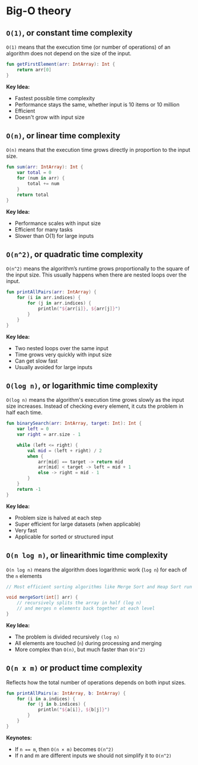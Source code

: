 # Big-O theory

## `O(1)`, or constant time complexity

`O(1)` means that the execution time (or number of operations) of an algorithm does not depend on the size of the input.

```kotlin
fun getFirstElement(arr: IntArray): Int {
    return arr[0]
}
```

**Key Idea:**

- Fastest possible time complexity
- Performance stays the same, whether input is 10 items or 10 million
- Efficient
- Doesn't grow with input size

## `O(n)`, or linear time complexity

`O(n)` means that the execution time grows directly in proportion to the input size.

```kotlin
fun sum(arr: IntArray): Int {
    var total = 0
    for (num in arr) {
        total += num
    }
    return total
}
```

**Key Idea:**

- Performance scales with input size
- Efficient for many tasks
- Slower than O(1) for large inputs

## `O(n^2)`, or quadratic time complexity

`O(n^2)` means the algorithm’s runtime grows proportionally to the square of the input size. This usually happens when there are nested loops over the input.

```kotlin
fun printAllPairs(arr: IntArray) {
    for (i in arr.indices) {
        for (j in arr.indices) {
            println("${arr[i]}, ${arr[j]}")
        }
    }
}
```

**Key Idea:**

- Two nested loops over the same input
- Time grows very quickly with input size
- Can get slow fast
- Usually avoided for large inputs

## `O(log n)`, or logarithmic time complexity

`O(log n)` means the algorithm's execution time grows slowly as the input size increases. Instead of checking every element, it cuts the problem in half each time.

```kotlin
fun binarySearch(arr: IntArray, target: Int): Int {
    var left = 0
    var right = arr.size - 1

    while (left <= right) {
        val mid = (left + right) / 2
        when {
            arr[mid] == target -> return mid
            arr[mid] < target -> left = mid + 1
            else -> right = mid - 1
        }
    }
    return -1
}

```

**Key Idea:**

- Problem size is halved at each step
- Super efficient for large datasets (when applicable)
- Very fast
- Applicable for sorted or structured input

## `O(n log n)`, or linearithmic time complexity

`O(n log n)` means the algorithm does logarithmic work (`log n`) for each of the `n` elements

```java
// Most efficient sorting algorithms like Merge Sort and Heap Sort run in O(n log n)

void mergeSort(int[] arr) {
    // recursively splits the array in half (log n)
    // and merges n elements back together at each level
}
```

**Key Idea:**

- The problem is divided recursively `(log n)`
- All elements are touched (`n`) during processing and merging
- More complex than `O(n)`, but much faster than `O(n^2)`

## `O(n x m)` or product time complexity

Reflects how the total number of operations depends on both input sizes.

```kotlin
fun printAllPairs(a: IntArray, b: IntArray) {
    for (i in a.indices) {
        for (j in b.indices) {
            println("${a[i]}, ${b[j]}")
        }
    }
}
```

**Keynotes:**

- If `n == m`, then `O(n × m)` becomes `O(n^2)`
- If n and m are different inputs we should not simplify it to `O(n^2)`